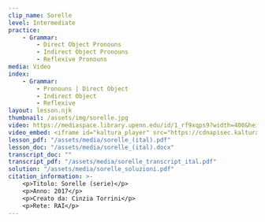 ```yaml
---
clip_name: Sorelle
level: Intermediate
practice: 
    - Grammar: 
        - Direct Object Pronouns
        - Indirect Object Pronouns
        - Reflexive Pronouns
media: Video
index: 
    - Grammar: 
        - Pronouns | Direct Object
        - Indirect Object
        - Reflexive
layout: lesson.njk
thumbnail: /assets/img/sorelle.jpg
video: https://mediaspace.library.upenn.edu/id/1_rf9xqps9?width=400&height=285&playerId=52628472
video_embed: <iframe id="kaltura_player" src="https://cdnapisec.kaltura.com/p/1147242/sp/114724200/embedIframeJs/uiconf_id/9757771/partner_id/1147242?iframeembed=true&playerId=kaltura_player&entry_id=1_rf9xqps9&flashvars[streamerType]=auto&amp;flashvars[localizationCode]=en&amp;flashvars[sideBarContainer.plugin]=true&amp;flashvars[sideBarContainer.position]=left&amp;flashvars[sideBarContainer.clickToClose]=true&amp;flashvars[chapters.plugin]=true&amp;flashvars[chapters.layout]=vertical&amp;flashvars[chapters.thumbnailRotator]=false&amp;flashvars[streamSelector.plugin]=true&amp;flashvars[EmbedPlayer.SpinnerTarget]=videoHolder&amp;flashvars[dualScreen.plugin]=true&amp;flashvars[Kaltura.addCrossoriginToIframe]=true&amp;&wid=1_0fxka8dn" width="400" height="285" allowfullscreen webkitallowfullscreen mozAllowFullScreen allow="autoplay *; fullscreen *; encrypted-media *" sandbox="allow-downloads allow-forms allow-same-origin allow-scripts allow-top-navigation allow-pointer-lock allow-popups allow-modals allow-orientation-lock allow-popups-to-escape-sandbox allow-presentation allow-top-navigation-by-user-activation" frameborder="0" title="sorelle_pronomi"></iframe>
lesson_pdf: "/assets/media/sorelle_(ital).pdf"
lesson_doc: "/assets/media/sorelle_(ital).docx"
transcript_doc: ""
transcript_pdf: "/assets/media/sorelle_transcript_ital.pdf"
solution: "/assets/media/sorelle_soluzioni.pdf"
citation_information: >- 
    <p>Titolo: Sorelle (serie)</p>
    <p>Anno: 2017</p>
    <p>Creato da: Cinzia Torrini</p>
    <p>Rete: RAI</p>
---
```

